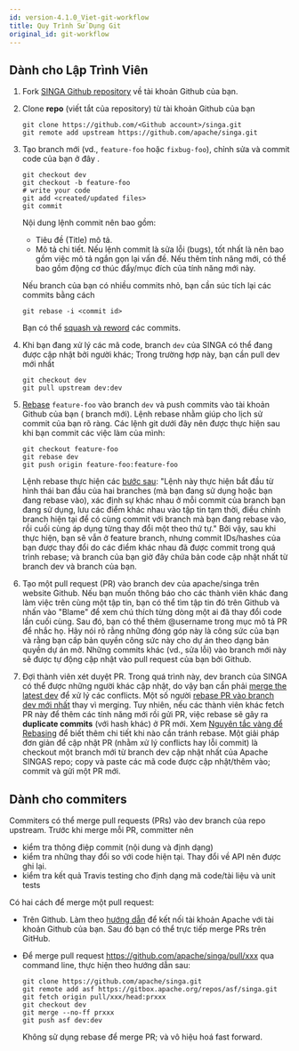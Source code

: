 ```yaml
---
id: version-4.1.0_Viet-git-workflow
title: Quy Trình Sử Dụng Git
original_id: git-workflow
---
```


<!--- Licensed to the Apache Software Foundation (ASF) under one or more contributor license agreements.  See the NOTICE file distributed with this work for additional information regarding copyright ownership.  The ASF licenses this file to you under the Apache License, Version 2.0 (the "License"); you may not use this file except in compliance with the License.  You may obtain a copy of the License at http://www.apache.org/licenses/LICENSE-2.0 Unless required by applicable law or agreed to in writing, software distributed under the License is distributed on an "AS IS" BASIS, WITHOUT WARRANTIES OR CONDITIONS OF ANY KIND, either express or implied.  See the License for the specific language governing permissions and limitations under the License.  -->

## Dành cho Lập Trình Viên

1. Fork [SINGA Github repository](https://github.com/apache/singa) về tài khoản
   Github của bạn.

2. Clone **repo** (viết tắt của repository) từ tài khoản Github của bạn

   ```shell
   git clone https://github.com/<Github account>/singa.git
   git remote add upstream https://github.com/apache/singa.git
   ```

3. Tạo branch mới (vd., `feature-foo` hoặc `fixbug-foo`), chỉnh sửa và commit
   code của bạn ở đây .

   ```shell
   git checkout dev
   git checkout -b feature-foo
   # write your code
   git add <created/updated files>
   git commit
   ```

   Nội dung lệnh commit nên bao gồm:

   - Tiêu đề (Title) mô tả.
   - Mô tả chi tiết. Nếu lệnh commit là sửa lỗi (bugs), tốt nhất là nên bao gồm
     việc mô tả ngắn gọn lại vấn đề. Nếu thêm tính năng mới, có thể bao gồm động
     cơ thúc đẩy/mục đích của tính năng mới này.

   Nếu branch của bạn có nhiều commits nhỏ, bạn cần súc tích lại các commits
   bằng cách

   ```shell
   git rebase -i <commit id>
   ```

   Bạn có thể
   [squash và reword](https://help.github.com/en/articles/about-git-rebase) các
   commits.

4. Khi bạn đang xử lý các mã code, branch `dev` của SINGA có thể đang được cập
   nhật bởi người khác; Trong trường hợp này, bạn cần pull dev mới nhất

   ```shell
   git checkout dev
   git pull upstream dev:dev
   ```

5. [Rebase](https://git-scm.com/book/en/v2/Git-Branching-Rebasing) `feature-foo`
   vào branch `dev` và push commits vào tài khoản Github của bạn ( branch mới).
   Lệnh rebase nhằm giúp cho lịch sử commit của bạn rõ ràng. Các lệnh git dưới
   đây nên được thực hiện sau khi bạn commit các việc làm của mình:

   ```shell
   git checkout feature-foo
   git rebase dev
   git push origin feature-foo:feature-foo
   ```

   Lệnh rebase thực hiện các
   [bước sau](https://git-scm.com/book/en/v2/Git-Branching-Rebasing): "Lệnh này
   thực hiện bắt đầu từ hình thái ban đầu của hai branches (mà bạn đang sử dụng
   hoặc bạn đang rebase vào), xác định sự khác nhau ở mỗi commit của branch bạn
   đang sử dụng, lưu các điểm khác nhau vào tập tin tạm thời, điều chỉnh branch
   hiện tại để có cùng commit với branch mà bạn đang rebase vào, rồi cuối cùng
   áp dụng từng thay đổi một theo thứ tự." Bởi vậy, sau khi thực hiện, bạn sẽ
   vẫn ở feature branch, nhưng commit IDs/hashes của bạn được thay đổi do các
   điểm khác nhau đã được commit trong quá trình rebase; và branch của bạn giờ
   đây chứa bản code cập nhật nhất từ branch dev và branch của bạn.

6. Tạo một pull request (PR) vào branch dev của apache/singa trên website
   Github. Nếu bạn muốn thông báo cho các thành viên khác đang làm việc trên
   cùng một tập tin, bạn có thể tìm tập tin đó trên Github và nhấn vào "Blame"
   để xem chú thích từng dòng một ai đã thay đổi code lần cuối cùng. Sau đó, bạn
   có thể thêm @username trong mục mô tả PR để nhắc họ. Hãy nói rõ rằng những
   đóng góp này là công sức của bạn và rằng bạn cấp bản quyền công sức này cho
   dự án theo dạng bản quyền dự án mở. Những commits khác (vd., sửa lỗi) vào
   branch mới này sẽ được tự động cập nhật vào pull request của bạn bởi Github.

7. Đợi thành viên xét duyệt PR. Trong quá trình này, dev branch của SINGA có thể
   được những người khác cập nhật, do vậy bạn cần phải
   [merge the latest dev](https://docs.fast.ai/dev/git.html#how-to-keep-your-feature-branch-up-to-date)
   để xử lý các conflicts. Một số người
   [rebase PR vào branch dev mới nhất](https://github.com/edx/edx-platform/wiki/How-to-Rebase-a-Pull-Request)
   thay vì merging. Tuy nhiên, nếu các thành viên khác fetch PR này để thêm các
   tính năng mới rồi gửi PR, việc rebase sẽ gây ra **duplicate commits** (với
   hash khác) ở PR mới. Xem
   [Nguyên tắc vàng để Rebasing](https://www.atlassian.com/git/tutorials/merging-vs-rebasing)
   để biết thêm chi tiết khi nào cần tránh rebase. Một giải pháp đơn giản để cập
   nhật PR (nhằm xử lý conflicts hay lỗi commit) là checkout một branch mới từ
   branch dev cập nhật nhất của Apache SINGAS repo; copy và paste các mã code
   được cập nhật/thêm vào; commit và gửi một PR mới.

## Dành cho commiters

Commiters có thể merge pull requests (PRs) vào dev branch của repo upstream.
Trước khi merge mỗi PR, committer nên

- kiểm tra thông điệp commit (nội dung và định dạng)
- kiểm tra những thay đổi so với code hiện tại. Thay đổi về API nên được ghi
  lại.
- kiểm tra kết quả Travis testing cho định dạng mã code/tài liệu và unit tests

Có hai cách để merge một pull request:

- Trên Github. Làm theo [hướng dẫn](https://gitbox.apache.org/setup/) để kết nối
  tài khoản Apache với tài khoản Github của bạn. Sau đó bạn có thể trực tiếp
  merge PRs trên GitHub.
- Để merge pull request https://github.com/apache/singa/pull/xxx qua command
  line, thực hiện theo hướng dẫn sau:

  ```shell
  git clone https://github.com/apache/singa.git
  git remote add asf https://gitbox.apache.org/repos/asf/singa.git
  git fetch origin pull/xxx/head:prxxx
  git checkout dev
  git merge --no-ff prxxx
  git push asf dev:dev
  ```

  Không sử dụng rebase để merge PR; và vô hiệu hoá fast forward.
